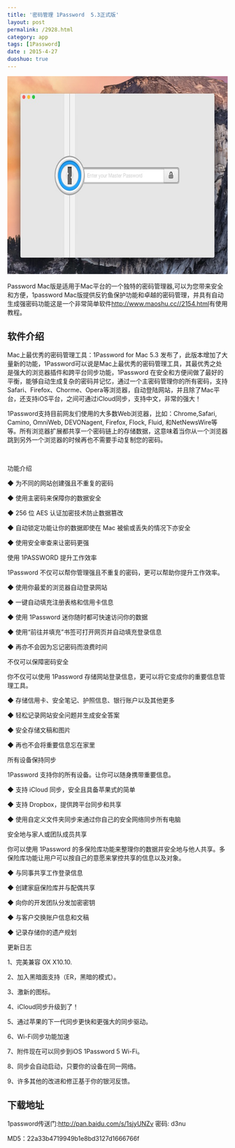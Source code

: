 ```yaml
---
title: '密码管理 1Password  5.3正式版'
layout: post
permalink: /2928.html
category: app
tags: [1Password]
date : 2015-4-27
duoshuo: true
---
```

[<img class=" size-full wp-image-2930 aligncenter" src="/wp-content/uploads/2015/04/locked.jpg" alt="locked" width="655" height="452" />][1]

Password Mac版是适用于Mac平台的一个独特的密码管理器,可以为您带来安全和方便，1password Mac版提供反钓鱼保护功能和卓越的密码管理，并具有自动生成强密码功能这是一个非常简单软件<a href="http://www.maoshu.cc//2154.html" target="_blank">http://www.maoshu.cc//2154.html</a>有使用教程。


## 软件介绍

Mac上最优秀的<span class="wp_keywordlink_affiliate">密码管理</span>工具：1Password for Mac 5.3 发布了，此版本增加了大量新的功能，1Password可以说是Mac上最优秀的密码管理工具，其最优秀之处是强大的浏览器插件和跨平台同步功能，1Password 在安全和方便间做了最好的平衡，能够自动生成复杂的密码并记忆，通过一个主密码管理你的所有密码，支持Safari、Firefox、Chorme、Opera等浏览器，自动登陆网站，并且除了Mac平台，还支持iOS平台，之间可通过iCloud同步，支持中文，非常的强大！

1Password支持目前网友们使用的大多数Web浏览器，比如：Chrome,Safari, Camino, OmniWeb, DEVONagent, Firefox, Flock, Fluid, 和NetNewsWire等等。所有浏览器扩展都共享一个密码链上的存储数据，这意味着当你从一个浏览器跳到另外一个浏览器的时候再也不需要手动复制您的密码。

&nbsp;

<p class="introTit">
  功能介绍
</p>

<p class="introTit">
  ◆ 为不同的网站创建强且不重复的密码
</p>

<p class="introTit">
  ◆ 使用主密码来保障你的数据安全
</p>

<p class="introTit">
  ◆ 256 位 AES 认证加密技术防止数据篡改
</p>

<p class="introTit">
  ◆ 自动锁定功能让你的数据即使在 Mac 被偷或丢失的情况下亦安全
</p>

<p class="introTit">
  ◆ 使用安全审查来让密码更强
</p>

<p class="introTit">
  使用 1PASSWORD 提升工作效率
</p>

<p class="introTit">
  1Password 不仅可以帮你管理强且不重复的密码，更可以帮助你提升工作效率。
</p>

<p class="introTit">
  ◆ 使用你最爱的浏览器自动登录网站
</p>

<p class="introTit">
  ◆ 一键自动填充注册表格和信用卡信息
</p>

<p class="introTit">
  ◆ 使用 1Password 迷你随时都可快速访问你的数据
</p>

<p class="introTit">
  ◆ 使用“前往并填充”书签可打开网页并自动填充登录信息
</p>

<p class="introTit">
  ◆ 再亦不会因为忘记密码而浪费时间
</p>

<p class="introTit">
  不仅可以保障密码安全
</p>

<p class="introTit">
  你不仅可以使用 1Password 存储网站登录信息，更可以将它变成你的重要信息管理工具。
</p>

<p class="introTit">
  ◆ 存储信用卡、安全笔记、护照信息、银行账户以及其他更多
</p>

<p class="introTit">
  ◆ 轻松记录网站安全问题并生成安全答案
</p>

<p class="introTit">
  ◆ 安全存储文稿和图片
</p>

<p class="introTit">
  ◆ 再也不会将重要信息忘在家里
</p>

<p class="introTit">
  所有设备保持同步
</p>

<p class="introTit">
  1Password 支持你的所有设备。让你可以随身携带重要信息。
</p>

<p class="introTit">
  ◆ 支持 iCloud 同步，安全且具备苹果式的简单
</p>

<p class="introTit">
  ◆ 支持 Dropbox，提供跨平台同步和共享
</p>

<p class="introTit">
  ◆ 使用自定义文件夹同步来通过你自己的安全网络同步所有电脑
</p>

<p class="introTit">
  安全地与家人或团队成员共享
</p>

<p class="introTit">
  你可以使用 1Password 的多保险库功能来整理你的数据并安全地与他人共享。多保险库功能让用户可以按自己的意愿来掌控共享的信息以及对象。
</p>

<p class="introTit">
  ◆ 与同事共享工作登录信息
</p>

<p class="introTit">
  ◆ 创建家庭保险库并与配偶共享
</p>

<p class="introTit">
  ◆ 向你的开发团队分发加密密钥
</p>

<p class="introTit">
  ◆ 与客户交换账户信息和文稿
</p>

<p class="introTit">
  ◆ 记录存储你的遗产规划
</p>

<p class="introTit">
  更新日志
</p>

<p class="introTit">
  1、完美兼容 OX X10.10.
</p>

<p class="introTit">
  2、加入黑暗面支持（ER，黑暗的模式）。
</p>

<p class="introTit">
  3、激新的图标。
</p>

<p class="introTit">
  4、iCloud同步升级到了！
</p>

<p class="introTit">
  5、通过苹果的下一代同步更快和更强大的同步驱动。
</p>

<p class="introTit">
  6、Wi-Fi同步功能加速
</p>

<p class="introTit">
  7、附件现在可以同步到iOS 1Password 5 Wi-Fi。
</p>

<p class="introTit">
  8、同步会自动启动，只要你的设备在同一网络。
</p>

<p class="introTit">
  9、许多其他的改进和修正基于你的银河反馈。
</p>

## 下载地址 

1password传送门:<http://pan.baidu.com/s/1sjyUNZv> 密码: d3nu

MD5：22a33b4719949b1e8bd3127d1666766f



 [1]: /wp-content/uploads/2015/04/locked.jpg

